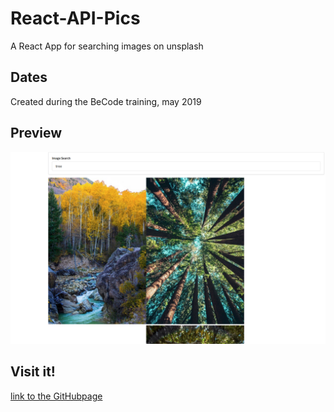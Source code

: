 # React-API-Pics
A React App for searching images on unsplash

## Dates
Created during the BeCode training, may 2019

## Preview
![Image search preview](https://github.com/caterinamennito/React-API-Pics/blob/master/img/unsplash.png)

## Visit it!

[link to the GitHubpage](https://caterinamennito.github.io/React-API-Pics/)
